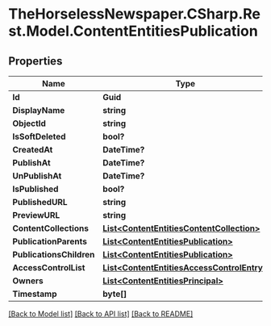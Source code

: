 # TheHorselessNewspaper.CSharp.Rest.Model.ContentEntitiesPublication

## Properties

Name | Type | Description | Notes
------------ | ------------- | ------------- | -------------
**Id** | **Guid** |  | [optional] 
**DisplayName** | **string** |  | [optional] 
**ObjectId** | **string** |  | [optional] 
**IsSoftDeleted** | **bool?** |  | [optional] 
**CreatedAt** | **DateTime?** |  | [optional] 
**PublishAt** | **DateTime?** |  | [optional] 
**UnPublishAt** | **DateTime?** |  | [optional] 
**IsPublished** | **bool?** |  | [optional] 
**PublishedURL** | **string** |  | [optional] 
**PreviewURL** | **string** |  | [optional] 
**ContentCollections** | [**List&lt;ContentEntitiesContentCollection&gt;**](ContentEntitiesContentCollection.md) |  | [optional] 
**PublicationParents** | [**List&lt;ContentEntitiesPublication&gt;**](ContentEntitiesPublication.md) |  | [optional] 
**PublicationsChildren** | [**List&lt;ContentEntitiesPublication&gt;**](ContentEntitiesPublication.md) |  | [optional] 
**AccessControlList** | [**List&lt;ContentEntitiesAccessControlEntry&gt;**](ContentEntitiesAccessControlEntry.md) |  | [optional] 
**Owners** | [**List&lt;ContentEntitiesPrincipal&gt;**](ContentEntitiesPrincipal.md) |  | [optional] 
**Timestamp** | **byte[]** |  | [optional] 

[[Back to Model list]](../README.md#documentation-for-models) [[Back to API list]](../README.md#documentation-for-api-endpoints) [[Back to README]](../README.md)

